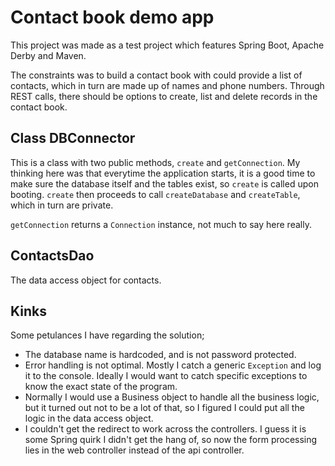 # Contact book demo app

This project was made as a test project which features Spring Boot, Apache Derby
and Maven.

The constraints was to build a contact book with could provide a list of
contacts, which in turn are made up of names and phone numbers. Through REST
calls, there should be options to create, list and delete records in the
contact book.

## Class DBConnector

This is a class with two public methods, `create` and `getConnection`. My
thinking here was that everytime the application starts, it is a good time to make sure
the database itself and the tables exist, so `create` is called upon booting.
`create` then proceeds to call `createDatabase` and `createTable`, which in
turn are private.

`getConnection` returns a `Connection` instance, not much to say here really.

## ContactsDao

The data access object for contacts.

## Kinks

Some petulances I have regarding the solution;

* The database name is hardcoded, and is not password protected.
* Error handling is not optimal. Mostly I catch a generic `Exception` and log it
to the console. Ideally  I would want to catch specific exceptions to know the
exact state of the program.
* Normally I would use a Business object to handle all the business logic, but
it turned out not to be a lot of that, so I figured I could put all the logic in
the data access object.
* I couldn't get the redirect to work across the controllers. I guess it is some
Spring quirk I didn't get the hang of, so now the form processing lies in the
web controller instead of the api controller.
